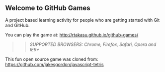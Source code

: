 ## Welcome to GitHub Games

A project based learning activity for people who are getting started with Git and GitHub.

You can play the game at: http://rtakasu.github.io/github-games/

>> _*SUPPORTED BROWSERS*: Chrome, Firefox, Safari, Opera and IE9+_

This fun open source game was cloned from: https://github.com/jakesgordon/javascript-tetris
